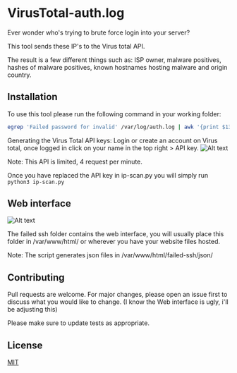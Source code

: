 # VirusTotal-auth.log
Ever wonder who's trying to brute force login into your server? 

This tool sends these IP's to the Virus total API. 

The result is a few different things such as: 
ISP owner, malware positives, hashes of malware positives, known hostnames hosting malware and origin country. 

## Installation

To use this tool please run the following command in your working folder:
 ```bash 
egrep 'Failed password for invalid' /var/log/auth.log | awk '{print $13}' 
```
Generating the Virus Total API keys: 
Login or create an account on Virus total, once logged in click on your name in the top right > API key.
![Alt text](https://i.imgur.com/fa83tXm.png)

Note: This API is limited, 4 request per minute.

Once you have replaced the API key in ip-scan.py you will simply run ``` python3 ip-scan.py ```

## Web interface

![Alt text](https://i.imgur.com/AICiY9c.png)


The failed ssh folder contains the web interface, you will usually place this folder in /var/www/html/ or wherever you have your website files hosted. 

Note: The script generates json files in /var/www/html/failed-ssh/json/



## Contributing
Pull requests are welcome. For major changes, please open an issue first to discuss what you would like to change. (I know the Web interface is ugly, i'll be adjusting this) 

Please make sure to update tests as appropriate.

## License
[MIT](https://choosealicense.com/licenses/mit/)
